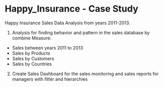 # Happy_Insurance - Case Study
Happy Insurance Sales Data Analysis from years 2011-2013.

1. Analysis for finding behavior and pattern in the sales database by combine Measure:
* Sales between years 2011 to 2013
* Sales by Products 
* Sales by Customers
* Sales by Countries

2. Create Sales Dashboard for the sales monitoring and sales reports for managers  with filter and hierarchies
